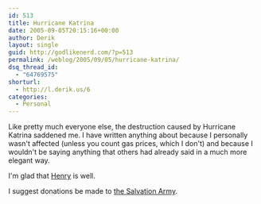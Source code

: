 ```yaml
---
id: 513
title: Hurricane Katrina
date: 2005-09-05T20:15:16+00:00
author: Derik
layout: single
guid: http://godlikenerd.com/?p=513
permalink: /weblog/2005/09/05/hurricane-katrina/
dsq_thread_id:
  - "64769575"
shorturl:
  - http://l.derik.us/6
categories:
  - Personal
---
```

Like pretty much everyone else, the destruction caused by Hurricane Katrina saddened me. I have written anything about because I personally wasn't affected (unless you count gas prices, which I don't) and because I wouldn't be saying anything that others had already said in a much more elegant way.

I'm glad that [Henry](http://www.hbusby.com) is well.

I suggest donations be made to [the Salvation Army](http://www.salvationarmyusa.org).